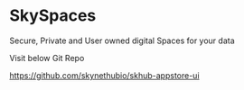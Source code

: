 # SkySpaces
Secure, Private and User owned digital Spaces for your data

Visit below Git Repo

https://github.com/skynethubio/skhub-appstore-ui
